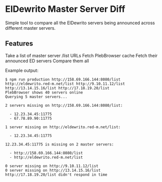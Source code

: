 # ElDewrito Master Server Diff

Simple tool to compare all the ElDewrito servers being announced across different master servers.

## Features

Take a list of master server /list URLs
Fetch PlebBrowser cache
Fetch their announced ED servers
Compare them all

Example output:

```console
$ npm run production http://158.69.166.144:8080/list http://eldewrito.red-m.net/list http://9.10.11.12/list http://13.14.15.16/list http://17.18.19.20/list 
PlebBrowser shows 40 servers online
Querying 5 master servers...

2 servers missing on http://158.69.166.144:8080/list:

  - 12.23.34.45:11775
  - 67.78.89.90:11775

1 server missing on http://eldewrito.red-m.net/list:

  - 12.23.34.45:11775

12.23.34.45:11775 is missing on 2 master servers:

  - http://158.69.166.144:8080/list
  - http://eldewrito.red-m.net/list

0 server missing on http://9.10.11.12/list
0 server missing on http://13.14.15.16/list
http://17.18.19.20/list didn't respond in time
```
